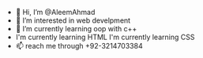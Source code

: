 - 👋 Hi, I’m @AleemAhmad
- 👀 I’m interested in web develpment
- 🌱 I’m currently learning oop with c++
-    I'm currently learning HTML
     I'm currently learning CSS
- 📫 reach me through +92-3214703384

<!---
AleemAhmad9/AleemAhmad9 is a ✨ special ✨ repository because its `README.md` (this file) appears on your GitHub profile.
You can click the Preview link to take a look at your changes.
--->
